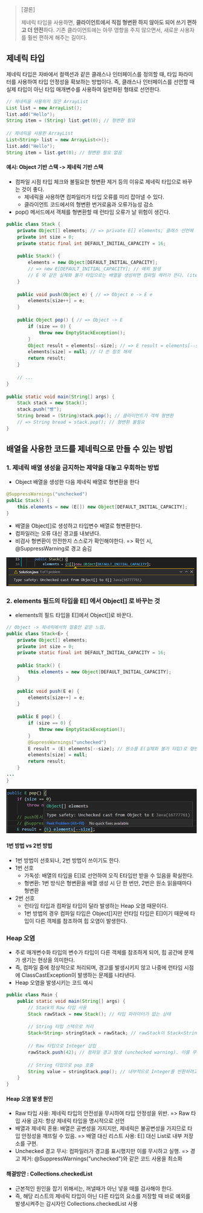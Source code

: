 > [결론]
> 
> 제네릭 타입을 사용하면, **클라이언트에서 직접 형변환 하지 않아도 되어 쓰기 편하고 더 안전**하다. 기존 클라이언트에는 아무 영향을 주지 않으면서, 새로운 사용자를 훨씬 편하게 해주는 길이다.

## 제네릭 타입
제네릭 타입은 자바에서 컬렉션과 같은 클래스나 인터페이스를 정의할 때, 타입 파라미터를 사용하여 타입 안정성을 확보하는 방법이다. 즉, 클래스나 인터페이스를 선언할 때 실제 타입이 아닌 타입 매개변수를 사용하여 일반화된 형태로 선언한다.

```java
// 제네릭을 사용하지 않은 ArrayList
List list = new ArrayList();
list.add("Hello");
String item = (String) list.get(0); // 형변환 필요

// 제네릭을 사용한 ArrayList
List<String> list = new ArrayList<>();
list.add("Hello");
String item = list.get(0); // 형변환 필요 없음

```

#### 예시: Object 기반 스택 -> 제네릭 기반 스택
- 컴파일 시점 타입 체크와 불필요한 형변환 제거 등의 이유로 제네릭 타입으로 바꾸는 것이 좋다.
  - 제네릭을 사용하면 컴파일러가 타입 오류를 미리 잡아낼 수 있다.
  - 클라이언트 코드에서의 형변환 번거로움과 오류가능성 감소 
- pop() 메서드에서 객체를 형변환할 때 런타임 오류가 날 위험이 생긴다.

```java
public class Stack {
    private Object[] elements; // => private E[] elements; 클래스 선언에 타입 매개변수를 추가
    private int size = 0;
    private static final int DEFAULT_INITIAL_CAPACITY = 16;

    public Stack() {
        elements = new Object[DEFAULT_INITIAL_CAPACITY]; 
        // => new E[DEFAULT_INITIAL_CAPACITY]; // 예외 발생
        // E 와 같은 실체화 불가 타입으로는 배열을 생성하면 컴파일 에러가 뜬다. (item 28)
    }

    public void push(Object e) { // => Object e -> E e
        elements[size++] = e;
    }
    
    public Object pop() { // => Object -> E
        if (size == 0) {
            throw new EmptyStackException();
        }
        Object result = elements[--size]; // => E result = elements[--size];
        elements[size] = null; // 다 쓴 참조 해제
        return result;
    }
    
    // ...
}

public static void main(String[] args) {
    Stack stack = new Stack();
    stack.push("빵");
    String bread = (String)stack.pop(); // 클라이언트가 객체 형변환 
    // => String bread = stack.pop(); // 형변환 불필요
}

```

## 배열을 사용한 코드를 제네릭으로 만들 수 있는 방법

### 1. 제네릭 배열 생성을 금지하는 제약을 대놓고 우회하는 방법
- Object 배열을 생성한 다음 제네릭 배열로 형변환을 한다

```java
@SuppressWarnings("unchecked")
public Stack() {
    this.elements = new (E[]) new Object[DEFAULT_INITIAL_CAPACITY];
}
```
- 배열을 Object[]로 생성하고 타입변수 배열로 형변환한다.
- 컴파일러는 오류 대신 경고를 내보낸다.
- 비검사 형변환이 안전한지 스스로가 확인해야한다. => 확인 시, @SuppressWarning로 경고 숨김

![img.png](img.png)

### 2. elements 필드의 타입을 E[] 에서 Object[] 로 바꾸는 것
- elements의 필드 타입을 E[]에서 Object[]로 바꾼다.

```java
// Object -> 제네릭에서의 절충안 같은 느낌.
public class Stack<E> {
    private Object[] elements;
    private int size = 0;
    private static final int DEFAULT_INITIAL_CAPACITY = 16;

    public Stack() {
        this.elements = new Object[DEFAULT_INITIAL_CAPACITY];
    }

    public void push(E e) {
        elements[size++] = e;
    }

    public E pop() {
        if (size == 0) {
            throw new EmptyStackException();
        }
        @SupressWarnings("unchecked")
        E result = (E) elements[--size]; // 원소를 E(실체화 불가 타입)로 형변환 시키면 형변환이 안전한지 증명할 방법이 없다.
        elements[size] = null;
        return result;
    }
...
}
```

![img_1.png](img_1.png)

#### 1번 방법 vs 2번 방법
- 1번 방법이 선호되나, 2번 방법이 쓰이기도 한다.
- 1번 선호
  - 가독성: 배열의 타입을 E[]로 선언하여 오직 E타입만 받을 수 있음을 확실한다.
  - 형변환: 1번 방식은 형변환을 배열 생성 시 단 한 번만, 2번은 원소 읽을때마다 형변환
- 2번 선호
  - 런타임 타입과 컴파일 타입이 달라 발생하는 Heap 오염 때문이다.
  - 1번 방법의 경우 컴파일 타입은 Object[]지만 런타임 타입은 E[]이기 때문에 타입이 다른 객체를 참조하여 힙 오염이 발생한다.

### Heap 오염
- 주로 매개변수화 타입의 변수가 타입이 다른 객체를 참조하게 되어, 힙 공간에 문제가 생기는 현상을 의미한다. 
- 즉, 컴파일 중에 정상적으로 처리되며, 경고를 발생시키지 않고 나중에 런타임 시점에 ClassCastException이 발생하는 문제를 나타낸다.
- Heap 오염을 발생시키는 코드 예시
```java
public class Main {
    public static void main(String[] args) {
        // Stack의 Raw 타입 사용
        Stack rawStack = new Stack(); // 타입 파라미터가 없는 상태

        // String 타입 스택으로 처리
        Stack<String> stringStack = rawStack; // rawStack이 Stack<String>으로 캐스팅되었지만, 타입 안정성은 깨진 상태
        
        // Raw 타입으로 Integer 삽입
        rawStack.push(42); // 컴파일 경고 발생 (unchecked warning). 이를 무시하면 Integer가 내부 배열에 삽입

        // String 타입으로 pop 호출
        String value = stringStack.pop(); // 내부적으로 Integer를 반환하려고 하지만, String으로 처리되므로 ClassCastException이 발생
    }
}

```

#### Heap 오염 발생 원인
- Raw 타입 사용: 제네릭 타입의 안전성을 무시하여 타입 안정성을 위반.
  => Raw 타입 사용 금지: 항상 제네릭 타입을 명시적으로 선언
- 배열과 제네릭 혼용: 배열은 공변성을 가지지만, 제네릭은 불공변성을 가지므로 타입 안정성을 깨뜨릴 수 있음.
  => 배열 대신 리스트 사용: E[] 대신 List<E>로 내부 저장소를 구현.
- Unchecked 경고 무시: 컴파일러가 경고를 표시했지만 이를 무시하고 실행.
  => 경고 제거: @SuppressWarnings("unchecked")와 같은 코드 사용을 최소화

#### 해결방안 : Collections.checkedList
- 근본적인 원인을 잡기 위해서는, 꺼낼때가 아닌 넣을 때를 검사해야 한다. 
- 즉, 해당 리스트의 제네릭 타입이 아닌 다른 타입의 요소를 저장할 때 바로 예외를 발생시켜주는 감시자인 Collections.checkedList 사용